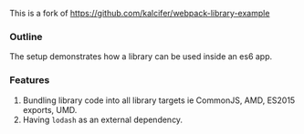 This is a fork of https://github.com/kalcifer/webpack-library-example

### Outline

The setup demonstrates how a library can be used inside an es6 app.

### Features

1. Bundling library code into all library targets ie CommonJS, AMD, ES2015 exports, UMD.
2. Having `lodash` as an external dependency. 
